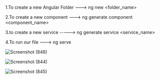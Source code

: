 1.To create a new Angular Folder ---> ng new <folder_name>


2.To create a new component ---> ng generate component <component_name>


3.to create a new service -----> ng generate service <service_name>


4.To run our file ---> ng serve


![Screenshot (846)](https://user-images.githubusercontent.com/121667024/211131669-9f59eb29-54f1-4a2a-9f00-fa01110e738d.png)


![Screenshot (844)](https://user-images.githubusercontent.com/121667024/211131604-cb1d2114-4f6d-4ae2-8c07-4330ef3c642d.png)


![Screenshot (845)](https://user-images.githubusercontent.com/121667024/211131584-306003bd-034d-40ea-8b47-b4f968917546.png)
